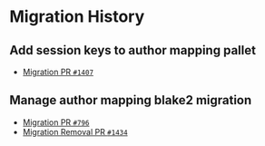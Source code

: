 # Migration History

## Add session keys to author mapping pallet

- [Migration PR `#1407`](https://github.com/moonbeam-foundation/moonbeam/pull/1407)

## Manage author mapping blake2 migration

- [Migration PR `#796`](https://github.com/moonbeam-foundation/moonbeam/pull/796)
- [Migration Removal PR `#1434`](https://github.com/moonbeam-foundation/moonbeam/pull/1434)
